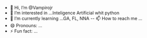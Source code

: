 - 👋 Hi, I’m @Vampirojr
- 👀 I’m interested in ...Inteligence Artificial whit python
- 🌱 I’m currently learning ...GA, FL, NNA
-- 📫 How to reach me ...
- 😄 Pronouns: ...
- ⚡ Fun fact: ...

<!---
Vampirojr/Vampirojr is a ✨ special ✨ repository because its `README.md` (this file) appears on your GitHub profile.
You can click the Preview link to take a look at your changes.
--->

